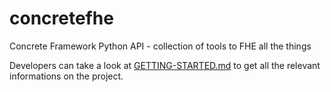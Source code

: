 # concretefhe

Concrete Framework Python API - collection of tools to FHE all the things

Developers can take a look at [GETTING-STARTED.md](docs/dev/GETTING-STARTED.md) to get all the relevant informations on the project.
